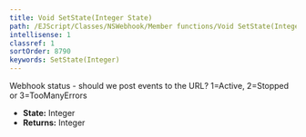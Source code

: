 ```yaml
---
title: Void SetState(Integer State)
path: /EJScript/Classes/NSWebhook/Member functions/Void SetState(Integer p_0)
intellisense: 1
classref: 1
sortOrder: 8790
keywords: SetState(Integer)
---
```



Webhook status - should we post events to the URL? 1=Active, 2=Stopped or 3=TooManyErrors



* **State:** Integer
* **Returns:** Integer


